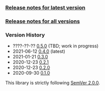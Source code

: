 ### [Release notes for latest version](latest.md)

### [Release notes for all versions](full.md)

### Version History

* ????-??-?? [0.5.0](0.5.0.md) (TBD; work in progress)
* 2021-06-12 [0.4.0](0.4.0.md) (latest)
* 2021-01-21 [0.3.0](0.3.0.md)
* 2020-12-23 [0.2.1](0.2.1.md)
* 2020-12-23 [0.2.0](0.2.0.md)
* 2020-09-30 [0.1.0](0.1.0.md)


This library is strictly following [SemVer 2.0.0](https://semver.org/spec/v2.0.0.html).